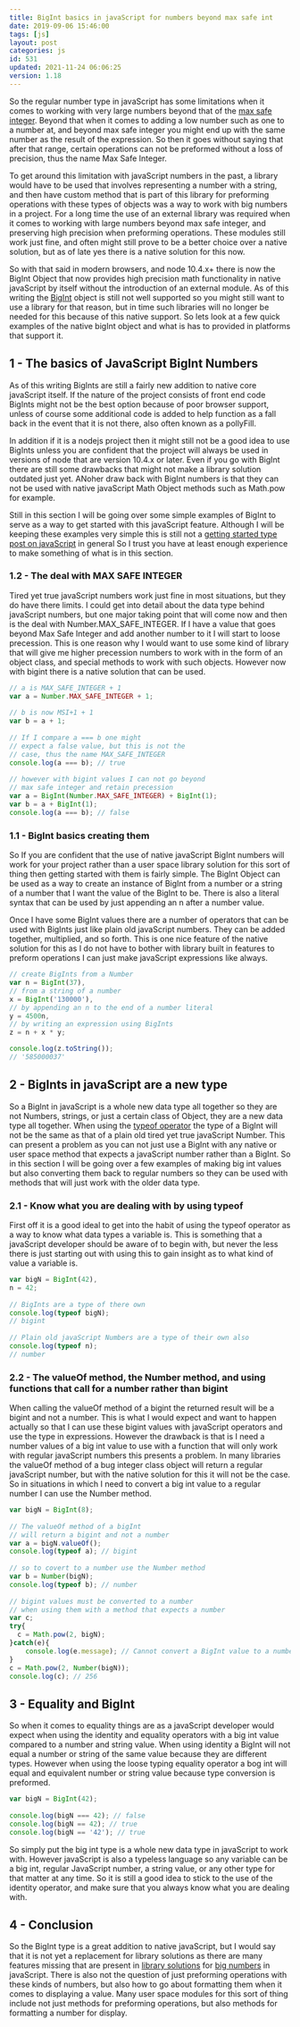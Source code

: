 ```yaml
---
title: BigInt basics in javaScript for numbers beyond max safe int
date: 2019-09-06 15:46:00
tags: [js]
layout: post
categories: js
id: 531
updated: 2021-11-24 06:06:25
version: 1.18
---
```


So the regular number type in javaScript has some limitations when it comes to working with very large numbers beyond that of the [max safe integer](https://developer.mozilla.org/en-US/docs/Web/JavaScript/Reference/Global_Objects/Number/MAX_SAFE_INTEGER). Beyond that when it comes to adding a low number such as one to a number at, and beyond max safe integer you might end up with the same number as the result of the expression. So then it goes without saying that after that range, certain operations can not be preformed without a loss of precision, thus the name Max Safe Integer.

To get around this limitation with javaScript numbers in the past, a library would have to be used that involves representing a number with a string, and then have custom method that is part of this library for preforming operations with these types of objects was a way to work with big numbers in a project. For a long time the use of an external library was required when it comes to working with large numbers beyond max safe integer, and preserving high precision when preforming operations. These modules still work just fine, and often might still prove to be a better choice over a native solution, but as of late yes there is a native solution for this now.

So with that said in modern browsers, and node 10.4.x+ there is now the BigInt Object that now provides high precision math functionality in native javaScript by itself without the introduction of an external module. As of this writing the [BigInt](https://developer.mozilla.org/en-US/docs/Web/JavaScript/Reference/Global_Objects/BigInt) object is still not well supported so you might still want to use a library for that reason, but in time such libraries will no longer be needed for this because of this native support. So lets look at a few quick examples of the native bigInt object and what is has to provided in platforms that support it.

<!-- more -->

## 1 - The basics of JavaScript BigInt Numbers

As of this writing BigInts are still a fairly new addition to native core javaScript itself. If the nature of the project consists of front end code BigInts might not be the best option because of poor browser support, unless of course some additional code is added to help function as a fall back in the event that it is not there, also often known as a pollyFill.

In addition if it is a nodejs project then it might still not be a good idea to use BigInts unless you are confident that the project will always be used in versions of node that are version 10.4.x or later. Even if you go with BigInt there are still some drawbacks that might not make a library solution outdated just yet. ANoher draw back with BigInt numbers is that they can not be used with native javaScript Math Object methods such as Math.pow for example.

Still in this section I will be going over some simple examples of BigInt to serve as a way to get started with this javaScript feature. Although I will be keeping these examples very simple this is still not a [getting started type post on javaScript](/2018/11/27/js-getting-started/) in general So I trust you have at least enough experience to make something of what is in this section.

### 1.2 - The deal with MAX SAFE INTEGER

Tired yet true javaScript numbers work just fine in most situations, but they do have there limits. I could get into detail about the data type behind javaScript numbers, but one major taking point that will come now and then is the deal with Number.MAX\_SAFE\_INTEGER. If I have a value that goes beyond Max Safe Integer and add another number to it I will start to loose precession. This is one reason why I would want to use some kind of library that will give me higher precession numbers to work with in the form of an object class, and special methods to work with such objects. However now with bigint there is a native solution that can be used.


```js
// a is MAX_SAFE_INTEGER + 1
var a = Number.MAX_SAFE_INTEGER + 1;
 
// b is now MSI+1 + 1
var b = a + 1;
 
// If I compare a === b one might
// expect a false value, but this is not the
// case, thus the name MAX_SAFE_INTEGER
console.log(a === b); // true
 
// however with bigint values I can not go beyond
// max safe integer and retain precession
var a = BigInt(Number.MAX_SAFE_INTEGER) + BigInt(1);
var b = a + BigInt(1);
console.log(a === b); // false
```

### 1.1 - BigInt basics creating them

So If you are confident that the use of native javaScript BigInt numbers will work for your project rather than a user space library solution for this sort of thing then getting started with them is fairly simple. The BigInt Object can be used as a way to create an instance of BigInt from a number or a string of a number that I want the value of the BigInt to be. There is also a literal syntax that can be used by just appending an n after a number value.

Once I have some BigInt values there are a number of operators that can be used with BigInts just like plain old javaScript numbers. They can be added together, multiplied, and so forth. This is one nice feature of the native solution for this as I do not have to bother with library built in features to preform operations I can just make javaScript expressions like always.

```js
// create BigInts from a Number
var n = BigInt(37),
// from a string of a number
x = BigInt('130000'),
// by appending an n to the end of a number literal
y = 4500n,
// by writing an expression using BigInts
z = n + x * y;

console.log(z.toString());
// '585000037'
```


## 2 - BigInts in javaScript are a new type

So a BigInt in javaScript is a whole new data type all together so they are not Numbers, strings, or just a certain class of Object, they are a new data type all together. When using the [typeof operator](/2019/02/15/js-javascript-typeof/) the type of a BigInt will not be the same as that of a plain old tired yet true javaScript Number. This can present a problem as you can not just use a BigInt with any native or user space method that expects a javaScript number rather than a BigInt. So in this section I will be going over a few examples of making big int values but also converting them back to regular numbers so they can be used with methods that will just work with the older data type.

### 2.1 - Know what you are dealing with by using typeof

First off it is a good ideal to get into the habit of using the typeof operator as a way to know what data types a variable is. This is something that a javaScript developer should be aware of to begin with, but never the less there is just starting out with using this to gain insight as to what kind of value a variable is.

```js
var bigN = BigInt(42),
n = 42;
 
// BigInts are a type of there own
console.log(typeof bigN);
// bigint
 
// Plain old javaScript Numbers are a type of their own also
console.log(typeof n);
// number
```

### 2.2 - The valueOf method, the Number method, and using functions that call for a number rather than bigint

When calling the valueOf method of a bigint the returned result will be a bigint and not a number. This is what I would expect and want to happen actually so that I can use these bigint values with javaScript operators and use the type in expressions. However the drawback is that is I need a number values of a big int value to use with a function that will only work with regular javaScript numbers this presents a problem. In many libraries the valueOf method of a bug integer class object will return a regular javaScript number, but with the native solution for this it will not be the case. So in situations in which I need to convert a big int value to a regular number I can use the Number method.

```js
var bigN = BigInt(8);
 
// The valueOf method of a bigInt
// will return a bigint and not a number
var a = bigN.valueOf();
console.log(typeof a); // bigint
 
// so to covert to a number use the Number method
var b = Number(bigN);
console.log(typeof b); // number
 
// bigint values must be converted to a number
// when using them with a method that expects a number
var c;
try{
  c = Math.pow(2, bigN);
}catch(e){
    console.log(e.message); // Cannot convert a BigInt value to a number
}
c = Math.pow(2, Number(bigN));
console.log(c); // 256
```

## 3 - Equality and BigInt

So when it comes to equality things are as a javaScript developer would expect when using the identity and equality operators with a big int value compared to a number and string value. When using identity a BigInt will not equal a number or string of the same value because they are different types. However when using the loose typing equality operator a bog int will equal and equivalent number or string value because type conversion is preformed.

```js
var bigN = BigInt(42);
 
console.log(bigN === 42); // false
console.log(bigN == 42); // true
console.log(bigN == '42'); // true
```

So simply put the big int type is a whole new data type in javaScript to work with. However javaScript is also a typeless language so any variable can be a big int, regular JavaScript number, a string value, or any other type for that matter at any time. So it is still a good idea to stick to the use of the identity operator, and make sure that you always know what you are dealing with.

## 4 - Conclusion

So the BigInt type is a great addition to native javaScript, but I would say that it is not yet a replacement for library solutions as there are many features missing that are present in [library solutions](/2017/05/29/nodejs-big-integer/) for [big numbers](http://www.thealmightyguru.com/Pointless/BigNumbers.html) in javaScript. There is also not the question of just preforming operations with these kinds of numbers, but also how to go about formatting them when it comes to displaying a value. Many user space modules for this sort of thing include not just methods for preforming operations, but also methods for formatting a number for display.
